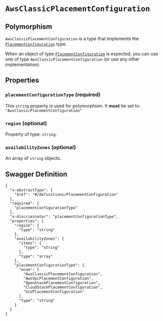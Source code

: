 # `AwsClassicPlacementConfiguration` #



## Polymorphism ##

`AwsClassicPlacementConfiguration` is a type that implements the [`PlacementConfiguration`](./../definitions/PlacementConfiguration.mkd) type.

When an object of type [`PlacementConfiguration`](./../definitions/PlacementConfiguration.mkd) is expected, you can use one of type `AwsClassicPlacementConfiguration`
(or use any other implementation).




## Properties ##

### `placementConfigurationType` (required) ###




This `string` property is used for polymorphism. It **must** be set to: `"AwsClassicPlacementConfiguration"`


### `region` (optional) ###




Property of type: `string`.




### `availabilityZones` (optional) ###




An array of 
`string` objects.





## Swagger Definition ##

    {
      "x-abstractType": {
        "$ref": "#/definitions/PlacementConfiguration"
      }, 
      "required": [
        "placementConfigurationType"
      ], 
      "x-discriminator": "placementConfigurationType", 
      "properties": {
        "region": {
          "type": "string"
        }, 
        "availabilityZones": {
          "items": {
            "type": "string"
          }, 
          "type": "array"
        }, 
        "placementConfigurationType": {
          "enum": [
            "AwsClassicPlacementConfiguration", 
            "AwsVpcPlacementConfiguration", 
            "OpenStackPlacementConfiguration", 
            "CloudStackPlacementConfiguration", 
            "GcePlacementConfiguration"
          ], 
          "type": "string"
        }
      }
    }
